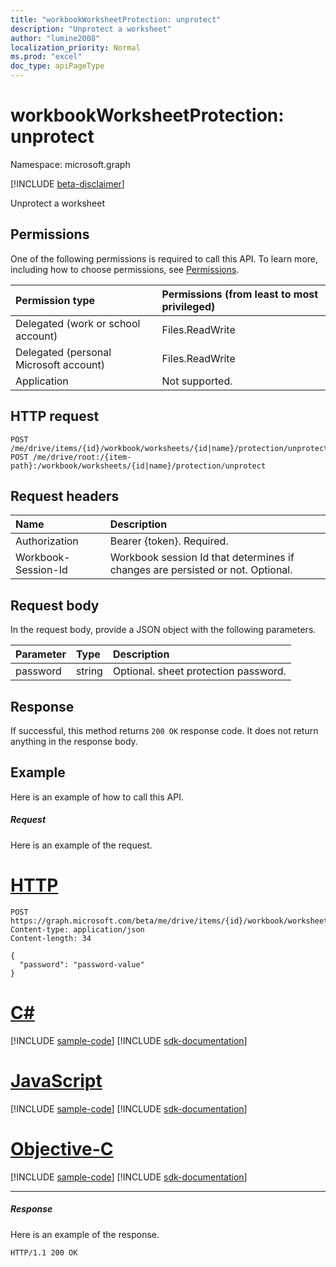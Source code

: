 ```yaml
---
title: "workbookWorksheetProtection: unprotect"
description: "Unprotect a worksheet"
author: "lumine2008"
localization_priority: Normal
ms.prod: "excel"
doc_type: apiPageType
---
```


# workbookWorksheetProtection: unprotect

Namespace: microsoft.graph

[!INCLUDE [beta-disclaimer](../../includes/beta-disclaimer.md)]

Unprotect a worksheet
## Permissions
One of the following permissions is required to call this API. To learn more, including how to choose permissions, see [Permissions](/graph/permissions-reference).

|Permission type      | Permissions (from least to most privileged)              |
|:--------------------|:---------------------------------------------------------|
|Delegated (work or school account) | Files.ReadWrite    |
|Delegated (personal Microsoft account) | Files.ReadWrite    |
|Application | Not supported. |

## HTTP request
<!-- { "blockType": "ignored" } -->
```http
POST /me/drive/items/{id}/workbook/worksheets/{id|name}/protection/unprotect
POST /me/drive/root:/{item-path}:/workbook/worksheets/{id|name}/protection/unprotect

```
## Request headers
| Name       | Description|
|:---------------|:----------|
| Authorization  | Bearer {token}. Required. |
| Workbook-Session-Id  | Workbook session Id that determines if changes are persisted or not. Optional.|

## Request body
In the request body, provide a JSON object with the following parameters.

| Parameter	   | Type	|Description|
|:---------------|:--------|:----------|
|password|string|Optional. sheet protection password.|

## Response

If successful, this method returns `200 OK` response code. It does not return anything in the response body.

## Example
Here is an example of how to call this API.
##### Request
Here is an example of the request.

# [HTTP](#tab/http)
<!-- {
  "blockType": "request",
  "name": "workbookworksheetprotection_unprotect"
}-->
```http
POST https://graph.microsoft.com/beta/me/drive/items/{id}/workbook/worksheets/{id|name}/protection/unprotect
Content-type: application/json
Content-length: 34

{
  "password": "password-value"
}
```
# [C#](#tab/csharp)
[!INCLUDE [sample-code](../includes/snippets/csharp/workbookworksheetprotection-unprotect-csharp-snippets.md)]
[!INCLUDE [sdk-documentation](../includes/snippets/snippets-sdk-documentation-link.md)]

# [JavaScript](#tab/javascript)
[!INCLUDE [sample-code](../includes/snippets/javascript/workbookworksheetprotection-unprotect-javascript-snippets.md)]
[!INCLUDE [sdk-documentation](../includes/snippets/snippets-sdk-documentation-link.md)]

# [Objective-C](#tab/objc)
[!INCLUDE [sample-code](../includes/snippets/objc/workbookworksheetprotection-unprotect-objc-snippets.md)]
[!INCLUDE [sdk-documentation](../includes/snippets/snippets-sdk-documentation-link.md)]

---


##### Response
Here is an example of the response. 
<!-- {
  "blockType": "response"
} -->
```http
HTTP/1.1 200 OK
```

<!-- uuid: 8fcb5dbc-d5aa-4681-8e31-b001d5168d79
2015-10-25 14:57:30 UTC -->
<!--
{
  "type": "#page.annotation",
  "description": "workbookWorksheetProtection: unprotect",
  "keywords": "",
  "section": "documentation",
  "tocPath": "",
  "suppressions": [
  ]
}
-->


